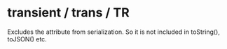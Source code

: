 # transient / trans / TR
Excludes the attribute from serialization. So it is not included in toString(), toJSON() etc.

